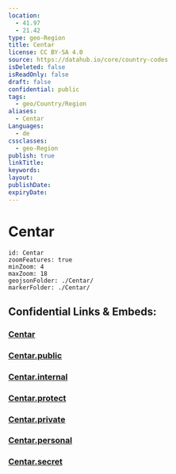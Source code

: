 ```yaml
---
location:
  - 41.97
  - 21.42
type: geo-Region
title: Centar
license: CC BY-SA 4.0
source: https://datahub.io/core/country-codes
isDeleted: false
isReadOnly: false
draft: false
confidential: public
tags:
  - geo/Country/Region
aliases:
  - Centar
Languages:
  - de
cssclasses:
  - geo-Region
publish: true
linkTitle:
keywords:
layout:
publishDate:
expiryDate:
---
```


# Centar

```leaflet
id: Centar
zoomFeatures: true 
minZoom: 4 
maxZoom: 18
geojsonFolder: ./Centar/
markerFolder: ./Centar/
```


## Confidential Links & Embeds: 

### [Centar](/_Standards/Earth/Continent/Europe/Europe~South/Macedonia~North/Municipalities~Macedonia/Centar.md) 

### [Centar.public](/_public/Earth/Continent/Europe/Europe~South/Macedonia~North/Municipalities~Macedonia/Centar.public.md) 

### [Centar.internal](/_internal/Earth/Continent/Europe/Europe~South/Macedonia~North/Municipalities~Macedonia/Centar.internal.md) 

### [Centar.protect](/_protect/Earth/Continent/Europe/Europe~South/Macedonia~North/Municipalities~Macedonia/Centar.protect.md) 

### [Centar.private](/_private/Earth/Continent/Europe/Europe~South/Macedonia~North/Municipalities~Macedonia/Centar.private.md) 

### [Centar.personal](/_personal/Earth/Continent/Europe/Europe~South/Macedonia~North/Municipalities~Macedonia/Centar.personal.md) 

### [Centar.secret](/_secret/Earth/Continent/Europe/Europe~South/Macedonia~North/Municipalities~Macedonia/Centar.secret.md)

